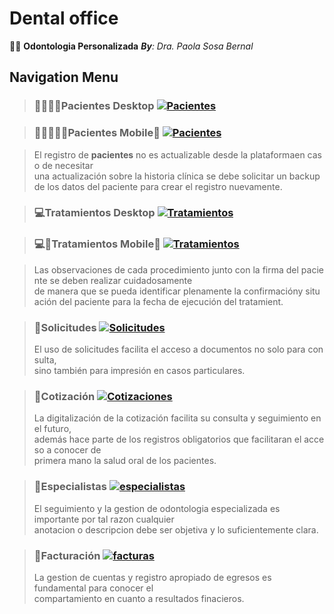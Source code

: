 # Dental office
🥼🦷 **Odontologia Personalizada**
_**By**: Dra. Paola Sosa Bernal_
## **Navigation Menu**

> ### **👨‍👩‍👧‍👦Pacientes Desktop**  [![Pacientes](https://i.ibb.co/NyjZFzz/LNegro4x.png)](https://script.google.com/macros/s/AKfycbwewNNTXCX7bjdVcjC9iGgxuer_iON9BGdlagVHs12s7kHkpx6lGJIbVTrlSklR88ZC3g/exec)

> ### **👨‍👩‍👧‍👦🤳Pacientes Mobile📱**  [![Pacientes](https://i.ibb.co/NyjZFzz/LNegro4x.png)](https://script.google.com/macros/s/AKfycbyeESwYm5bXqEO-d5Wh4TLsBn4FEoWagd-wmoYrGxquelRqIPvAHhmHd0nVuekGCONJ/exec)

> El registro de **pacientes** no es actualizable desde la plataformaen caso de necesitar   
una actualización sobre la historia clínica se debe solicitar un backup de los datos del paciente para crear el registro nuevamente.   


> ### **💻Tratamientos Desktop** [![Tratamientos](https://i.ibb.co/NyjZFzz/LNegro4x.png)](https://script.google.com/macros/s/AKfycbwst1u4GWwlWsSBHrMUN-HvZOuPgY_GlXHY2CNAun1DJYQ4bK64T_P8BPVL_l6869Zxcw/exec)

> ### **💻🤳Tratamientos Mobile📱** [![Tratamientos](https://i.ibb.co/NyjZFzz/LNegro4x.png)](https://script.google.com/macros/s/AKfycbyTa-fzUk5P4ugvvBbXRq7SwAyqRPQsHXod8XpZj-dgM9wItg9GSj2GNA9j85zRTZowHw/exec)


> Las observaciones de cada procedimiento junto con la firma del paciente se deben realizar cuidadosamente    
de manera que se pueda identificar plenamente la confirmacióny situación del paciente para la fecha de ejecución del tratamient.   

> ### **📨Solicitudes** [![Solicitudes](https://i.ibb.co/NyjZFzz/LNegro4x.png)](https://script.google.com/macros/s/AKfycbzSA94MYni91TMEmUcs_IxNLnNfiNkj-X0Fpfp3NPSPdZMPhAwg_MI6WoeJIT5WLAsfPw/exec)
> El uso de solicitudes facilita el acceso a documentos no solo para consulta,   
sino también para impresión en casos particulares.     

> ### **📄Cotización** [![Cotizaciones](https://i.ibb.co/NyjZFzz/LNegro4x.png)](https://script.google.com/macros/s/AKfycbzGFV-Lm2j54agbu5ny2Q3YYAw09hTzNczcgv5-wGUmi3hIz_Vx2GqoaejRMlkxEv3k_w/exec)
> La digitalización de la cotización facilita su consulta y seguimiento en el futuro,        
además hace parte de los registros obligatorios que facilitaran el acceso a conocer de    
primera mano la salud oral de los pacientes.    

> ### **🥼Especialistas** [![especialistas](https://i.ibb.co/NyjZFzz/LNegro4x.png)](https://script.google.com/macros/s/AKfycbwc10Ijs6osETA7waXOsiBGGPx66gRumYYnySazTddFKh8OxdaMlRFwg4xf7ZQgcyYi/exec)
> El seguimiento y la gestion de odontologia especializada es importante por tal razon cualquier    
anotacion o descripcion debe ser objetiva y lo suficientemente clara.

> ### **🏧Facturación** [![facturas](https://i.ibb.co/NyjZFzz/LNegro4x.png)](https://script.google.com/macros/s/AKfycbwOjdSrS2guEHDeN9aat2_0nIODkyNcf9w5YbQuSGWD8j_X97RBxMRIv8vBWd-hm_pC/exec)
> La gestion de cuentas y registro apropiado de egresos es fundamental para conocer el     
compartamiento en cuanto a resultados finacieros.
